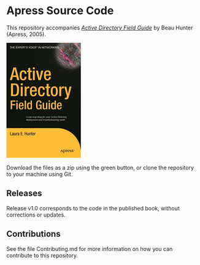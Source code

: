 # Apress Source Code

This repository accompanies [*Active Directory Field Guide*](http://www.apress.com/9781590594926) by Beau Hunter (Apress, 2005).

![Cover image](9781590594926.jpg)

Download the files as a zip using the green button, or clone the repository to your machine using Git.

## Releases

Release v1.0 corresponds to the code in the published book, without corrections or updates.

## Contributions

See the file Contributing.md for more information on how you can contribute to this repository.
